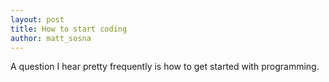 ```yaml
---
layout: post
title: How to start coding
author: matt_sosna
---
```

A question I hear pretty frequently is how to get started with programming. 
